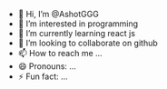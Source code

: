 - 👋 Hi, I’m @AshotGGG
- 👀 I’m interested in programming 
- 🌱 I’m currently learning react js
- 💞️ I’m looking to collaborate on github
- 📫 How to reach me ...
- 😄 Pronouns: ...
- ⚡ Fun fact: ...

<!---
AshotGGG/AshotGGG is a ✨ special ✨ repository because its `README.md` (this file) appears on your GitHub profile.
You can click the Preview link to take a look at your changes.
--->
